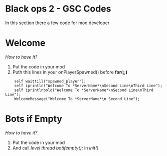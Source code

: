 # Black ops 2 - GSC Codes
In this section there a few code for mod developer
# Welcome
*How to have it?*
1. Put the code in your mod
2. Puth this lines in your onPlayerSpawned() before **for(;;)**
```
	self waittill("spawned_player");
	self iprintln("Welcome To *ServerName*\nSecond Line\nThird Line");
	self iprintlnbold("Welcome To *ServerName*\nSecond Line\nThird Line");
	WelcomeMessage("Welcome To *ServerName*\n Second Line");
```

# Bots if Empty 
*How to have it?*
1. Put the code in your mod
2. And call *level thread botifempty();* in *init()*
